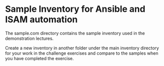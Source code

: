 # Sample Inventory for Ansible and ISAM automation

The sample.com directory contains the sample inventory used in the demonstration lectures.

Create a new inventory in another folder under the main inventory directory for your work in the challenge exercises and compare to the samples when you have completed the exercise.
